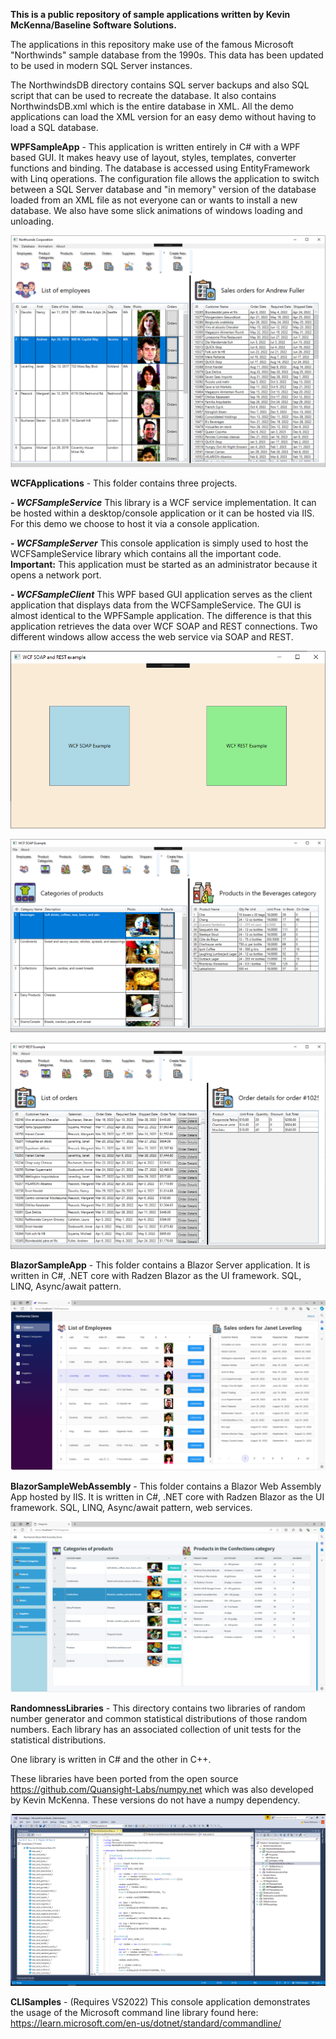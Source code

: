 **This is a public repository of sample applications written by Kevin McKenna/Baseline Software Solutions.**

The applications in this repository make use of the famous Microsoft "Northwinds" sample database from the 1990s.  This data has been updated to be used in modern SQL Server instances.  

The NorthwindsDB directory contains SQL server backups and also SQL script that can be used to recreate the database.  It also contains NorthwindsDB.xml which is the entire database in XML.
All the demo applications can load the XML version for an easy demo without having to load a SQL database.

**WPFSampleApp** - This application is written entirely in C# with a WPF based GUI.  It makes heavy use of layout, styles, templates, converter functions and binding.
The database is accessed using EntityFramework with Linq operations. The configuration file allows the application to switch between a SQL Server database and "in memory" version of the database loaded from an XML file as not everyone can or wants to install a new database.
We also have some slick animations of windows loading and unloading.

![WPF App, Entity Framework, LINQ, Animation](doc/img/WPFSampleApp.png)

**WCFApplications** - This folder contains three projects.  

***- WCFSampleService*** This library is a WCF service implementation. It can be hosted within a desktop/console application or it can be hosted via IIS.  For this demo we choose to host it via a console application.

***- WCFSampleServer*** This console application is simply used to host the WCFSampleService library which contains all the important code. **Important:** This application must be started as an administrator because it opens a network port.

***- WCFSampleClient*** This WPF based GUI application serves as the client application that displays data from the WCFSampleService.  The GUI is almost identical to the WPFSample application.  The difference is that this application retrieves the data over WCF SOAP and REST connections.  Two different windows allow access the web service via SOAP and REST.

![WCF App, Entity Framework, LINQ, SOAP/REST](doc/img/WCFSoapAndRest.png)

![WCF App, Entity Framework, LINQ, SOAP/REST](doc/img/WCFSoapApp.png)

![WCF App, Entity Framework, LINQ, SOAP/REST](doc/img/WCFRestApp.png)

**BlazorSampleApp** - This folder contains a Blazor Server application.  It is written in C#, .NET core with Radzen Blazor as the UI framework.  SQL, LINQ, Async/await pattern.

![Blazor App, Entity Framework, LINQ](doc/img/BlazorServerApp.png)

**BlazorSampleWebAssembly** - This folder contains a Blazor Web Assembly App hosted by IIS.  It is written in C#, .NET core with Radzen Blazor as the UI framework.  SQL, LINQ, Async/await pattern, web services.

![Blazor WebAssembly App, Entity Framework, LINQ](doc/img/BlazorWebAssemblyApp.png)

**RandomnessLibraries** - This directory contains two libraries of random number generator and common statistical distributions of those random numbers. Each library has an associated collection of unit tests for the statistical distributions. 

One library is written in C# and the other in C++. 

These libraries have been ported from the open source https://github.com/Quansight-Labs/numpy.net which was also developed by Kevin McKenna.  These versions do not have a numpy dependency.

![Randomness  API, C#, C++](doc/img/RandomnessUnitTests.png)


**CLISamples** - (Requires VS2022) This console application demonstrates the usage of the Microsoft command line library found here: https://learn.microsoft.com/en-us/dotnet/standard/commandline/


